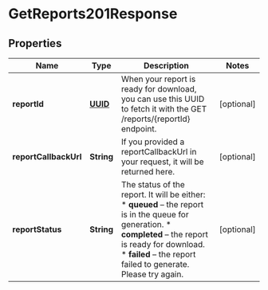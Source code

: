 # GetReports201Response

## Properties
Name | Type | Description | Notes
------------ | ------------- | ------------- | -------------
**reportId** | [**UUID**](UUID.md) | When your report is ready for download, you can use this UUID to fetch it with the GET /reports/{reportId} endpoint.  |  [optional]
**reportCallbackUrl** | **String** | If you provided a reportCallbackUrl in your request, it will be returned here. |  [optional]
**reportStatus** | **String** | The status of the report. It will be either:        * **queued** – the report is in the queue for generation.        * **completed** – the report is ready for download.        * **failed** – the report failed to generate. Please try again.  |  [optional]
